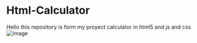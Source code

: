 # Html-Calculator
Hello this repository is form my proyect calculator in html5 and js and css
![image](https://github.com/ZondaxDeveloper/Html-Calculator/assets/85247633/a99dadcc-a2e2-40be-abdb-fa5d4bc48461)
